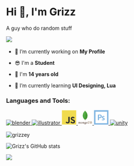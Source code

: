 <h1 align="left">Hi 👋, I'm Grizz</h1>
<p align="left">A guy who do random stuff</p>

![](https://komarev.com/ghpvc/?username=grizzey&label=Profile+Visits&style=for-the-badge)

- 🔭 I’m currently working on **My Profile**

- 😎 I'm a **Student**
  
- 🎉 I'm **14 years old**
  
- 🌱 I’m currently learning **UI Designing, Lua**

<h3 align="left">Languages and Tools:</h3>
<p align="left"> <a href="https://www.blender.org/" target="_blank" rel="noreferrer"> <img src="https://download.blender.org/branding/community/blender_community_badge_white.svg" alt="blender" width="40" height="40"/> </a> <a href="https://www.adobe.com/in/products/illustrator.html" target="_blank" rel="noreferrer"> <img src="https://www.vectorlogo.zone/logos/adobe_illustrator/adobe_illustrator-icon.svg" alt="illustrator" width="40" height="40"/> </a> <a href="https://developer.mozilla.org/en-US/docs/Web/JavaScript" target="_blank" rel="noreferrer"> <img src="https://raw.githubusercontent.com/devicons/devicon/master/icons/javascript/javascript-original.svg" alt="javascript" width="40" height="40"/> </a> <a href="https://www.mongodb.com/" target="_blank" rel="noreferrer"> <img src="https://raw.githubusercontent.com/devicons/devicon/master/icons/mongodb/mongodb-original-wordmark.svg" alt="mongodb" width="40" height="40"/> </a> <a href="https://www.photoshop.com/en" target="_blank" rel="noreferrer"> <img src="https://raw.githubusercontent.com/devicons/devicon/master/icons/photoshop/photoshop-line.svg" alt="photoshop" width="40" height="40"/> </a> <a href="https://unity.com/" target="_blank" rel="noreferrer"> <img src="https://www.vectorlogo.zone/logos/unity3d/unity3d-icon.svg" alt="unity" width="40" height="40"/> </a> </p>

<div id="stats"style="width:100%">
<p><img align="center" src="https://github-readme-stats.vercel.app/api/top-langs?username=grizzey&theme=gruvbox&show_icons=true&locale=en&" alt="grizzey" /></p>

![Grizz's GitHub stats](https://github-readme-stats.vercel.app/api?username=grizzey&theme=gruvbox&show_icons=true)
</div>

![](https://hit.yhype.me/github/profile?user_id=73973192)
